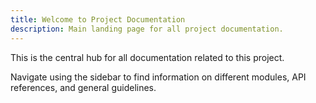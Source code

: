 ```yaml
---
title: Welcome to Project Documentation
description: Main landing page for all project documentation.
---
```


This is the central hub for all documentation related to this project.

Navigate using the sidebar to find information on different modules, API references, and general guidelines.
